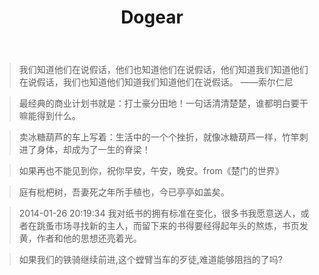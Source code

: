 ﻿---
layout: post
title: Dogear
category: q
---

>我们知道他们在说假话，他们也知道他们在说假话，他们知道我们知道他们在说假话，我们也知道他们知道我们知道他们在说假话。 
——索尔仁尼

>最经典的商业计划书就是：打土豪分田地！一句话清清楚楚，谁都明白要干嘛能得到什么。

>卖冰糖葫芦的车上写着：生活中的一个个挫折，就像冰糖葫芦一样，竹竿刺进了身体，却成为了一生的脊梁！


>如果再也不能见到你，祝你早安，午安，晚安。from《楚门的世界》
 
>庭有枇杷树，吾妻死之年所手植也，今已亭亭如盖矣。

> 2014-01-26 20:19:34
我对纸书的拥有标准在变化，很多书我愿意送人，或者在跳蚤市场寻找新的主人，而留下来的书得要经得起年头的熬炼，书页发黄，作者和他的思想还亮着光。

>如果我们的铁骑继续前进,这个螳臂当车的歹徒,难道能够阻挡的了吗?